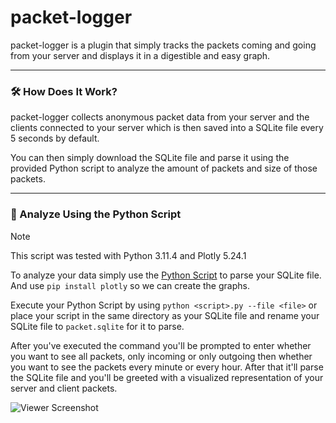 # packet-logger

packet-logger is a plugin that simply tracks the packets coming and going from your server and
displays it in a digestible and easy graph.

---

### 🛠 How Does It Work?
packet-logger collects anonymous packet data from your server and the clients connected to your server
which is then saved into a SQLite file every 5 seconds by default.

You can then simply download the SQLite file and parse it using the provided Python script
to analyze the amount of packets and size of those packets.

---

### 🐍 Analyze Using the Python Script
> [!NOTE]
> This script was tested with Python 3.11.4 and Plotly 5.24.1

To analyze your data simply use the [Python Script](https://raw.githubusercontent.com/DebitCardz/packet-logger/refs/heads/main/scripts/graph.py) 
to parse your SQLite file. And use `pip install plotly` so we can create the graphs.

Execute your Python Script by using `python <script>.py --file <file>` or place your script
in the same directory as your SQLite file and rename your SQLite file to `packet.sqlite` for it to parse.

After you've executed the command you'll be prompted to enter whether you want to see all packets, only incoming or only outgoing then
whether you want to see the packets every minute or every hour. After that it'll parse the SQLite file and you'll be greeted
with a visualized representation of your server and client packets.

![Viewer Screenshot](https://github.com/user-attachments/assets/5229b879-de55-4224-ac1d-474f14355587)